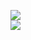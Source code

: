 [![](https://img.shields.io/badge/Made%20With-Github%20Spray-lightgrey.svg?style=for-the-badge&logo=github)](https://github.com/Annihil/github-spray#1946)  
[![](https://i.imgur.com/2DrTn0Z.gif)](https://github.com/Annihil/github-spray)